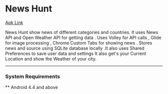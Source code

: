 # News Hunt

[Apk Link](https://drive.google.com/file/d/1-JraJi6bSv0jYzJWmS8SsLHsW_FcKK-v/view)

News Hunt show news of different categories and countries.
It uses News API and Open Weather API for getting data .
Uses Volley for API calls , Glide for image processing ,
Chrome Custom Tabs for showing news .
Stores news and source using SQLite database locally .It also
uses Shared Preferences to save user data and settings
It also get's your Current Location and show the Weather of
your city.

---

### System Requirements
** Android 4.4 and above

